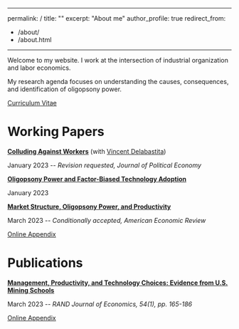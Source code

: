 <!-- Google tag (gtag.js) -->
<script async src="https://www.googletagmanager.com/gtag/js?id=G-51SKEB835D"></script>
<script>
  window.dataLayer = window.dataLayer || [];
  function gtag(){dataLayer.push(arguments);}
  gtag('js', new Date());

  gtag('config', 'G-51SKEB835D');
</script>

---
permalink: /
title: ""
excerpt: "About me"
author_profile: true
redirect_from: 
  - /about/
  - /about.html
---
Welcome to my website. I work at the intersection of industrial organization and labor economics. 

My research agenda focuses on understanding the causes, consequences, and identification of oligopsony power.

[Curriculum Vitae](/files/cv_michaelrubens.pdf)

Working Papers
======

**[Colluding Against Workers](/files/Colluding_against_workers_round1.pdf)**  (with [Vincent Delabastita](https://sites.google.com/view/vincentdelabastita/home))

January 2023  --  _Revision requested, Journal of Political Economy_

**[Oligopsony Power and Factor-Biased Technology Adoption](/files/Techadoption_paper.pdf)**

January 2023   


**[Market Structure, Oligopsony Power, and Productivity](/files/AER_2021_0383_main.pdf)**

March 2023  --  _Conditionally accepted, American Economic Review_

[Online Appendix](/files/AER_2021_0383_appendix.pdf)



Publications
======

**[Management, Productivity, and Technology Choices: Evidence from U.S. Mining Schools](https://onlinelibrary.wiley.com/doi/10.1111/1756-2171.12434)**

March 2023 -- _RAND Journal of Economics, 54(1), pp. 165-186_

[Online Appendix](/files/mining_schools_online_appendix.pdf)


 
